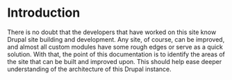 Introduction
=======

There is no doubt that the developers that have worked on this site know Drupal site building and development. Any site, of course, can be improved, and almost all custom modules have some rough edges or serve as a quick solution. With that, the point of this documentation is to identify the areas of the site that can be built and improved upon. This should help ease deeper understanding of the architecture of this Drupal instance.